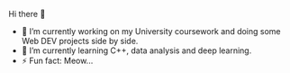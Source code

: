  Hi there 👋

- 🔭 I’m currently working on my University coursework and doing some Web DEV projects side by side.
- 🌱 I’m currently learning C++, data analysis and deep learning.
- ⚡ Fun fact: Meow...

